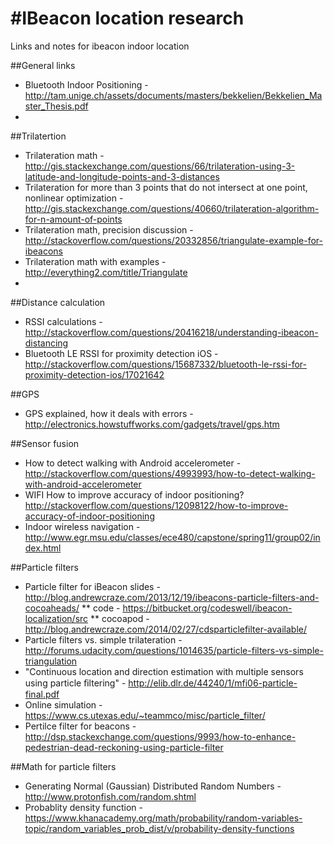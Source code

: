 #IBeacon location research
=========================

Links and notes for ibeacon indoor location

##General links
* Bluetooth Indoor Positioning - http://tam.unige.ch/assets/documents/masters/bekkelien/Bekkelien_Master_Thesis.pdf
* 

##Trilatertion 

* Trilateration math -  http://gis.stackexchange.com/questions/66/trilateration-using-3-latitude-and-longitude-points-and-3-distances
* Trilateration for more than 3 points that do not intersect at one point, nonlinear optimization - http://gis.stackexchange.com/questions/40660/trilateration-algorithm-for-n-amount-of-points
* Trilateration math, precision discussion - http://stackoverflow.com/questions/20332856/triangulate-example-for-ibeacons
* Trilateration math with examples - http://everything2.com/title/Triangulate
* 

##Distance calculation
* RSSI calculations - http://stackoverflow.com/questions/20416218/understanding-ibeacon-distancing
* Bluetooth LE RSSI for proximity detection iOS - http://stackoverflow.com/questions/15687332/bluetooth-le-rssi-for-proximity-detection-ios/17021642

##GPS
* GPS explained, how it deals with errors - http://electronics.howstuffworks.com/gadgets/travel/gps.htm

##Sensor fusion
* How to detect walking with Android accelerometer - http://stackoverflow.com/questions/4993993/how-to-detect-walking-with-android-accelerometer
* WIFI How to improve accuracy of indoor positioning? http://stackoverflow.com/questions/12098122/how-to-improve-accuracy-of-indoor-positioning
* Indoor wireless navigation - http://www.egr.msu.edu/classes/ece480/capstone/spring11/group02/index.html

##Particle filters
* Particle filter for iBeacon slides - http://blog.andrewcraze.com/2013/12/19/ibeacons-particle-filters-and-cocoaheads/
** code -  https://bitbucket.org/codeswell/ibeacon-localization/src
** cocoapod -http://blog.andrewcraze.com/2014/02/27/cdsparticlefilter-available/
* Particle filters vs. simple trilateration - http://forums.udacity.com/questions/1014635/particle-filters-vs-simple-triangulation
* "Continuous location and direction estimation with multiple sensors using particle ﬁltering" - http://elib.dlr.de/44240/1/mfi06-particle-final.pdf
* Online simulation - https://www.cs.utexas.edu/~teammco/misc/particle_filter/
* Pertilce filter for beacons - http://dsp.stackexchange.com/questions/9993/how-to-enhance-pedestrian-dead-reckoning-using-particle-filter

##Math for particle filters
* Generating Normal (Gaussian) Distributed Random Numbers - http://www.protonfish.com/random.shtml
* Probablity density function - https://www.khanacademy.org/math/probability/random-variables-topic/random_variables_prob_dist/v/probability-density-functions
